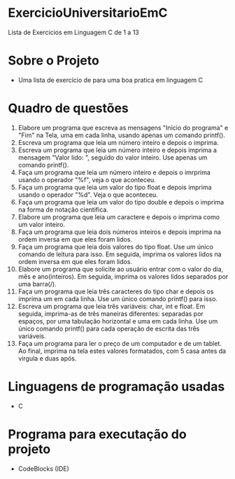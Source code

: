 # ExercicioUniversitarioEmC
 Lista de Exercicios em Linguagem C de 1 a 13

# Sobre o Projeto

- Uma lista de exercício de para uma boa pratica em linguagem C

# Quadro de questões

1) Elabore um programa que escreva as mensagens "Inicio do programa" e "Fim" na Tela, uma em cada linha, usando apenas um comando printf().
2) Escreva um programa que leia um número inteiro e depois o imprima.
3) Escreva um programa que leia um número inteiro e depois imprima a mensagem "Valor lido: ", seguido do valor inteiro. Use apenas um comando printf().
4) Faça um programa que leia um número inteiro e depois o imrprima usando o operador "%f", veja o que aconteceu.
5) Faça um programa que leia um valor do tipo float e depois imprima usando o operador "%d". Veja o que aconteceu.
6) Faça um programa que leia um valor do tipo double e depois o imprima na forma de notação cientifica.
7) Elabore um programa que leia um caractere e depois o imprima como um valor inteiro.
8) Faça um programa que leia dois números inteiros e depois imprima na ordem inversa em que eles foram lidos.
9) Faça um programa que leia dois valores do tipo float. Use um único comando de leitura para isso. Em seguida, imprima os valores lidos na ordem inversa em que eles foram lidos.
10) Elabore um programa que solicite ao usuário entrar com o valor do dia, mês e ano(inteiros). Em seguida, imprima os valores lidos separados por uma barra(/).
11) Faça um programa que leia três caracteres do tipo char e depois os imprima um em cada linha. Use um único comando printf() para isso.
12) Escreva um programa que leia três variáveis: char, int e float. Em seguida, imprima-as de três maneiras diferentes: separadas por espaços, por uma tabulação horizontal e uma em cada linha. Use um único comando printf() para cada operação de escrita das três variáveis.
13) Faça um programa para ler o preço de um computador e de um tablet.
Ao final, imprima na tela estes valores formatados, com 5 casa antes da virgula e duas após.

# Linguagens de programação usadas
- C

# Programa para executação do projeto
- CodeBlocks (IDE)

